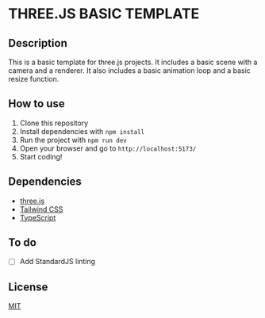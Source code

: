 # THREE.JS BASIC TEMPLATE

## Description

This is a basic template for three.js projects. It includes a basic scene with a camera and a renderer. It also includes a basic animation loop and a basic resize function.

## How to use

1. Clone this repository
2. Install dependencies with `npm install`
3. Run the project with `npm run dev`
4. Open your browser and go to `http://localhost:5173/`
5. Start coding!

## Dependencies

- [three.js](https://threejs.org/)
- [Tailwind CSS](https://tailwindcss.com/)
- [TypeScript](https://www.typescriptlang.org/)

## To do
- [ ] Add StandardJS linting

## License

[MIT](https://choosealicense.com/licenses/mit/)
